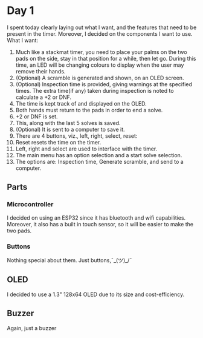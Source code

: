 # Day 1
I spent today clearly laying out what I want, and the features that need to be present in the timer. Moreover, I decided on the components I want to use.
What I want:
1. Much like a stackmat timer, you need to place your palms on the two pads on the side, stay in that position for a while, then let go. During this time, an LED will be changing colours to display when the user may remove their hands.
2. (Optional) A scramble is generated and shown, on an OLED screen.
3. (Optional) Inspection time is provided, giving warnings at the specified times. The extra time(if any) taken during inspection is noted to calculate a +2 or DNF.
4. The time is kept track of and displayed on the OLED.
5. Both hands must return to the pads in order to end a solve.
6. +2 or DNF is set.
7. This, along with the last 5 solves is saved.
8. (Optional) It is sent to a computer to save it.
9. There are 4 buttons, viz., left, right, select, reset:
10. Reset resets the time on the timer.
11. Left, right and select are used to interface with the timer.
12. The main menu has an option selection and a start solve selection.
13. The options are: Inspection time, Generate scramble, and send to a computer.

## Parts
### Microcontroller
I decided on using an ESP32 since it has bluetooth and wifi capabilities. Moreover, it also has a built in touch sensor, so it will be easier to make the two pads.
### Buttons
Nothing special about them. Just buttons,¯\_(ツ)_/¯
## OLED
I decided to use a 1.3" 128x64 OLED due to its size and cost-efficiency.
## Buzzer
Again, just a buzzer
